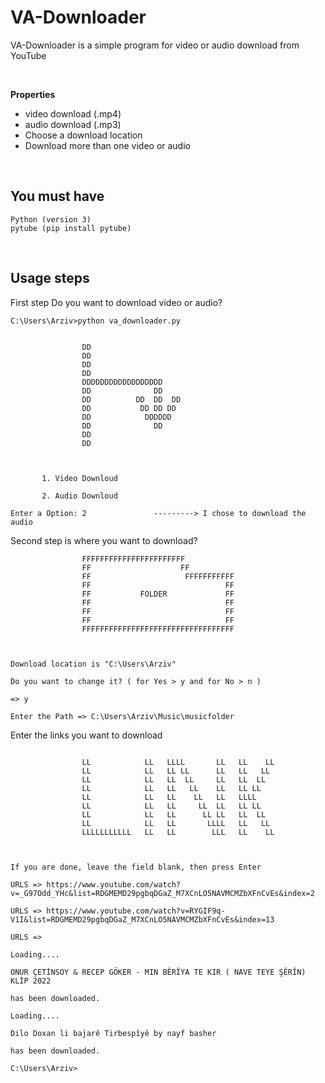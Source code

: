 <h1>VA-Downloader</h1>
<p>VA-Downloader is a simple program for video or audio download from YouTube</p>
<br>
<p><b>Properties</b><p>
<ul>
<li>video download (.mp4)</li>
<li>audio download (.mp3)</li>
<li>Choose a download location</li>
<li>Download more than one video or audio</li>
</ul>
<br>




<h2>You must have</h2>

```
Python (version 3)
pytube (pip install pytube)
```

<br>
<h2>Usage steps</h2>

<p>First step Do you want to download video or audio?</p>

```
C:\Users\Arziv>python va_downloader.py


                DD
                DD
                DD
                DD
                DDDDDDDDDDDDDDDDDD
                DD              DD
                DD          DD  DD  DD
                DD           DD DD DD
                DD            DDDDDD
                DD              DD
                DD
                DD



       1. Video Downloud

       2. Audio Downloud

Enter a Option: 2               ---------> I chose to download the audio

```


<p>Second step is where you want to download?</p>

```
                FFFFFFFFFFFFFFFFFFFFFFF
                FF                    FF
                FF                     FFFFFFFFFFF
                FF                              FF
                FF           FOLDER             FF
                FF                              FF
                FF                              FF
                FF                              FF
                FFFFFFFFFFFFFFFFFFFFFFFFFFFFFFFFFF



Download location is "C:\Users\Arziv"

Do you want to change it? ( for Yes > y and for No > n )

=> y

Enter the Path => C:\Users\Arziv\Music\musicfolder
```


<p>Enter the links you want to download</p>


```

                LL            LL   LLLL       LL   LL    LL
                LL            LL   LL LL      LL   LL   LL
                LL            LL   LL  LL     LL   LL  LL
                LL            LL   LL   LL    LL   LL LL
                LL            LL   LL    LL   LL   LLLL
                LL            LL   LL     LL  LL   LL LL
                LL            LL   LL      LL LL   LL  LL
                LL            LL   LL       LLLL   LL   LL
                LLLLLLLLLLL   LL   LL        LLL   LL    LL



If you are done, leave the field blank, then press Enter

URLS => https://www.youtube.com/watch?v=_G97Odd_YHc&list=RDGMEMD29pgbqDGaZ_M7XCnLO5NAVMCMZbXFnCvEs&index=2

URLS => https://www.youtube.com/watch?v=RYGIF9q-V1I&list=RDGMEMD29pgbqDGaZ_M7XCnLO5NAVMCMZbXFnCvEs&index=13

URLS =>

Loading....

ONUR ÇETİNSOY & RECEP GÖKER - MIN BÊRÎYA TE KIR ( NAVE TEYE ŞÊRÎN) KLİP 2022

has been downloaded.

Loading....

Dilo Doxan li bajarê Tirbespîyê by nayf basher

has been downloaded.

C:\Users\Arziv>
```


